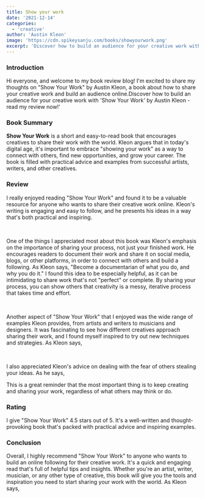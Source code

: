 ```yaml
---
title: Show your work
date: '2021-12-14'
categories:
  - 'creative'
author: 'Austin Kleon'
image: 'https://cdn.spikeysanju.com/books/showyourwork.png'
excerpt: 'Discover how to build an audience for your creative work with Show Your Work by Austin Kleon - read my review now!'
---
```


<script lang="ts">
	import Quote from '$lib/components/quote/Quote.svelte';
</script>

### Introduction

Hi everyone, and welcome to my book review blog! I'm excited to share my thoughts on "Show Your Work" by Austin Kleon, a book about how to share your creative work and build an audience online.Discover how to build an audience for your creative work with 'Show Your Work' by Austin Kleon - read my review now!'

### Book Summary

**Show Your Work** is a short and easy-to-read book that encourages creatives to share their work with the world. Kleon argues that in today's digital age, it's important to embrace "showing your work" as a way to connect with others, find new opportunities, and grow your career. The book is filled with practical advice and examples from successful artists, writers, and other creatives.

### Review

I really enjoyed reading "Show Your Work" and found it to be a valuable resource for anyone who wants to share their creative work online. Kleon's writing is engaging and easy to follow, and he presents his ideas in a way that's both practical and inspiring.

<br/>

One of the things I appreciated most about this book was Kleon's emphasis on the importance of sharing your process, not just your finished work. He encourages readers to document their work and share it on social media, blogs, or other platforms, in order to connect with others and build a following. As Kleon says, "Become a documentarian of what you do, and why you do it." I found this idea to be especially helpful, as it can be intimidating to share work that's not "perfect" or complete. By sharing your process, you can show others that creativity is a messy, iterative process that takes time and effort.

<br/>

Another aspect of "Show Your Work" that I enjoyed was the wide range of examples Kleon provides, from artists and writers to musicians and designers. It was fascinating to see how different creatives approach sharing their work, and I found myself inspired to try out new techniques and strategies. As Kleon says,

<Quote
    		quote="Share what you love, and the people who love the same things will find you."
    		author="Austin Kleon"
    		bgColor="bg-yellow-300"
    		textColor="text-gray-900"
    		shadowColor="shadow-yellow-300/20"
    	/>

<br/>

I also appreciated Kleon's advice on dealing with the fear of others stealing your ideas. As he says,
<Quote
    		quote="Don’t worry about people stealing your ideas. If your ideas are any good, you’ll have to ram them down people’s throats."
    		author="Austin Kleon"
    		bgColor="bg-yellow-300"
    		textColor="text-gray-900"
    		shadowColor="shadow-yellow-300/20"
    	/>

This is a great reminder that the most important thing is to keep creating and sharing your work, regardless of what others may think or do.

### Rating

I give "Show Your Work" 4.5 stars out of 5. It's a well-written and thought-provoking book that's packed with practical advice and inspiring examples.

### Conclusion

Overall, I highly recommend "Show Your Work" to anyone who wants to build an online following for their creative work. It's a quick and engaging read that's full of helpful tips and insights. Whether you're an artist, writer, musician, or any other type of creative, this book will give you the tools and inspiration you need to start sharing your work with the world. As Kleon says,

<Quote
    		quote="Be open, generous, brave. Show your work, then show some more. Create a feedback loop and learn from the people who care about your stuff."
    		author="Austin Kleon"
    		bgColor="bg-yellow-300"
    		textColor="text-gray-900"
    		shadowColor="shadow-yellow-300/20"
    	/>
<br/>
